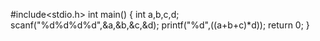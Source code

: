 #include<stdio.h>
int main()
{
  int a,b,c,d;
  scanf("%d%d%d%d",&a,&b,&c,&d);
  printf("%d",((a+b+c)*d));
  return 0;
}
